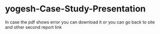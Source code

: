 # yogesh-Case-Study-Presentation
In case the pdf shows error you can download it or you can go back to site and other second report link
